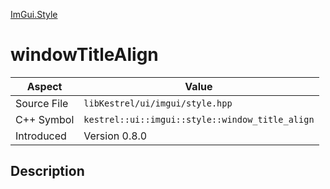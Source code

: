 [ImGui.Style](index.md)
# windowTitleAlign
| Aspect | Value |
| --- | --- |
| Source File | `libKestrel/ui/imgui/style.hpp` |
| C++ Symbol | `kestrel::ui::imgui::style::window_title_align` |
| Introduced | Version 0.8.0 |
## Description
